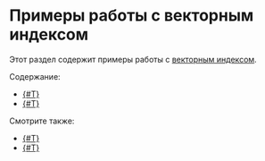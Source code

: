 # Примеры работы с векторным индексом

Этот раздел содержит примеры работы с [векторным индексом](../../dev/vector-indexes).

Содержание:

* [{#T}](vector-index-quickstart.md)
* [{#T}](vector-index-with-prepared-dataset.md)

Смотрите также:

- [{#T}](../../dev/vector-indexes.md)
- [{#T}](../../yql/reference/udf/list/knn)